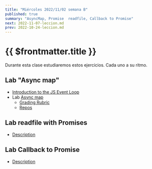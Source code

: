 ```yaml
---
title: "Miércoles 2022/11/02 semana B"
published: true
summary: "AsyncMap, Promise  readfile, Callback to Promise"
next: 2022-11-07-leccion.md
prev: 2022-10-24-leccion.md
---
```


# {{ $frontmatter.title }}

Durante esta clase estudiaremos estos ejercicios.
Cada uno a su ritmo.

## Lab "Async map"

* [Introduction to the JS Event Loop](/temas/async/event-loop/)
*   Lab [Async map](/practicas/asyncmap.html)
    *   [Grading Rubric](/practicas/asyncmap.html#rubrica)
    *   [Repos](https://github.com/orgs/ULL-MII-SYTWS-2223/repositories?q=asyncmap)

## Lab readfile with Promises

* [Description](/practicas/promise-readfile.html)

## Lab Callback to Promise

* [Description](/practicas/callback-2-promise.html)

